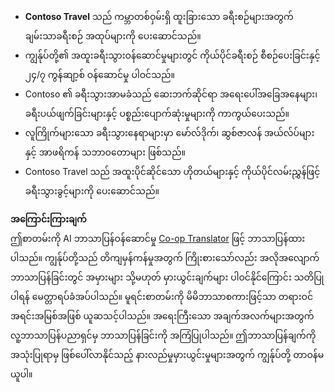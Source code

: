 <!--
CO_OP_TRANSLATOR_METADATA:
{
  "original_hash": "566fa0a014066992b55e6e5b408b24bc",
  "translation_date": "2025-07-12T10:20:30+00:00",
  "source_file": "05-agentic-rag/code_samples/document.md",
  "language_code": "my"
}
-->
- **Contoso Travel** သည် ကမ္ဘာတစ်ဝှမ်းရှိ ထူးခြားသော ခရီးစဉ်များအတွက် ချမ်းသာခရီးစဉ် အထုပ်များကို ပေးဆောင်သည်။
- ကျွန်ုပ်တို့၏ အထူးခရီးသွားဝန်ဆောင်မှုများတွင် ကိုယ်ပိုင်ခရီးစဉ် စီစဉ်ပေးခြင်းနှင့် ၂၄/၇ ကွန်ဆျာ့စ် ဝန်ဆောင်မှု ပါဝင်သည်။
- Contoso ၏ ခရီးသွားအာမခံသည် ဆေးဘက်ဆိုင်ရာ အရေးပေါ်အခြေအနေများ၊ ခရီးပယ်ဖျက်ခြင်းများနှင့် ပစ္စည်းပျောက်ဆုံးမှုများကို ကာကွယ်ပေးသည်။
- လူကြိုက်များသော ခရီးသွားနေရာများမှာ မော်လ်ဒိုက်၊ ဆွစ်ဇာလန် အယ်လ်ပ်များနှင့် အာဖရိကန် သဘာဝတောများ ဖြစ်သည်။
- Contoso Travel သည် အထူးပိုင်ဆိုင်သော ဟိုတယ်များနှင့် ကိုယ်ပိုင်လမ်းညွှန်ဖြင့် ခရီးသွားခွင့်များကို ပေးဆောင်သည်။

**အကြောင်းကြားချက်**  
ဤစာတမ်းကို AI ဘာသာပြန်ဝန်ဆောင်မှု [Co-op Translator](https://github.com/Azure/co-op-translator) ဖြင့် ဘာသာပြန်ထားပါသည်။ ကျွန်ုပ်တို့သည် တိကျမှန်ကန်မှုအတွက် ကြိုးစားသော်လည်း အလိုအလျောက် ဘာသာပြန်ခြင်းတွင် အမှားများ သို့မဟုတ် မှားယွင်းချက်များ ပါဝင်နိုင်ကြောင်း သတိပြုပါရန် မေတ္တာရပ်ခံအပ်ပါသည်။ မူရင်းစာတမ်းကို မိမိဘာသာစကားဖြင့်သာ တရားဝင်အရင်းအမြစ်အဖြစ် ယူဆသင့်ပါသည်။ အရေးကြီးသော အချက်အလက်များအတွက် လူ့ဘာသာပြန်ပညာရှင်မှ ဘာသာပြန်ခြင်းကို အကြံပြုပါသည်။ ဤဘာသာပြန်ချက်ကို အသုံးပြုရာမှ ဖြစ်ပေါ်လာနိုင်သည့် နားလည်မှုမှားယွင်းမှုများအတွက် ကျွန်ုပ်တို့ တာဝန်မယူပါ။